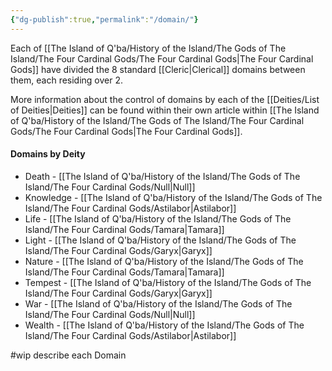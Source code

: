 ```yaml
---
{"dg-publish":true,"permalink":"/domain/"}
---
```



Each of [[The Island of Q'ba/History of the Island/The Gods of The Island/The Four Cardinal Gods/The Four Cardinal Gods\|The Four Cardinal Gods]] have divided the 8 standard [[Cleric\|Clerical]] domains between them, each residing over 2. 

More information about the control of domains by each of the [[Deities/List of Deities\|Deities]] can be found within their own article within [[The Island of Q'ba/History of the Island/The Gods of The Island/The Four Cardinal Gods/The Four Cardinal Gods\|The Four Cardinal Gods]].

#### Domains by Deity
- Death - [[The Island of Q'ba/History of the Island/The Gods of The Island/The Four Cardinal Gods/Null\|Null]]
- Knowledge - [[The Island of Q'ba/History of the Island/The Gods of The Island/The Four Cardinal Gods/Astilabor\|Astilabor]]
- Life - [[The Island of Q'ba/History of the Island/The Gods of The Island/The Four Cardinal Gods/Tamara\|Tamara]]
- Light - [[The Island of Q'ba/History of the Island/The Gods of The Island/The Four Cardinal Gods/Garyx\|Garyx]]
- Nature - [[The Island of Q'ba/History of the Island/The Gods of The Island/The Four Cardinal Gods/Tamara\|Tamara]]
- Tempest - [[The Island of Q'ba/History of the Island/The Gods of The Island/The Four Cardinal Gods/Garyx\|Garyx]]
- War - [[The Island of Q'ba/History of the Island/The Gods of The Island/The Four Cardinal Gods/Null\|Null]]
- Wealth - [[The Island of Q'ba/History of the Island/The Gods of The Island/The Four Cardinal Gods/Astilabor\|Astilabor]]

#wip describe each Domain